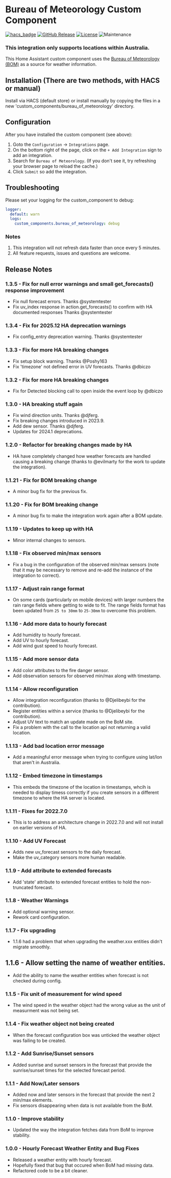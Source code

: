 # Bureau of Meteorology Custom Component

[![hacs_badge](https://img.shields.io/badge/HACS-Default-orange.svg?style=for-the-badge)](https://github.com/custom-components/hacs)
[![GitHub Release][releases-shield]][releases]
[![License][license-shield]](LICENSE.md)
![Maintenance](https://img.shields.io/maintenance/yes/2025?style=for-the-badge)

### **This integration only supports locations within Australia.**

This Home Assistant custom component uses the [Bureau of Meteorology (BOM)](http://www.bom.gov.au) as a source for weather information.

## Installation (There are two methods, with HACS or manual)

Install via HACS (default store) or install manually by copying the files in a new 'custom_components/bureau_of_meteorology' directory.

## Configuration

After you have installed the custom component (see above):

1. Goto the `Configuration` -> `Integrations` page.
2. On the bottom right of the page, click on the `+ Add Integration` sign to add an integration.
3. Search for `Bureau of Meteorology`. (If you don't see it, try refreshing your browser page to reload the cache.)
4. Click `Submit` so add the integration.

## Troubleshooting

Please set your logging for the custom_component to debug:

```yaml
logger:
  default: warn
  logs:
    custom_components.bureau_of_meteorology: debug
```

### Notes

1. This integration will not refresh data faster than once every 5 minutes.
2. All feature requests, issues and questions are welcome.

## Release Notes

### 1.3.5 - Fix for null error warnings and small get_forecasts() response improvement
- Fix null forecast errors. Thanks @systemtester
- Fix uv_index response in action.get_forecasts() to confirm with HA documented responses Thanks @systemtester

### 1.3.4 - Fix for 2025.12 HA deprecation warnings
- Fix config_entry deprecation warning. Thanks @systemtester

### 1.3.3 - Fix for more HA breaking changes
- Fix setup block warning. Thanks @Poshy163
- Fix 'timezone' not defined error in UV forecasts. Thanks @dbiczo

### 1.3.2 - Fix for more HA breaking changes
- Fix for Detected blocking call to open inside the event loop by @dbiczo

### 1.3.0 - HA breaking stuff again
- Fix wind direction units. Thanks @djferg.
- Fix breaking changes introduced in 2023.9.
- Add dew sensor. Thanks @djferg.
- Updates for 2024.1 deprecations.

### 1.2.0 - Refactor for breaking changes made by HA
- HA have completely changed how weather forecasts are handled causing a breaking change (thanks to @evilmarty for the work to update the integration).

### 1.1.21 - Fix for BOM breaking change
- A minor bug fix for the previous fix.

### 1.1.20 - Fix for BOM breaking change
- A minor bug fix to make the integration work again after a BOM update.

### 1.1.19 - Updates to keep up with HA
- Minor internal changes to sensors.

### 1.1.18 - Fix observed min/max sensors
- Fix a bug in the configuration of the observed min/max sensors (note that it may be necessary to remove and re-add the instance of the integration to correct).

### 1.1.17 - Adjust rain range format
- On some cards (particularly on mobile devices) with larger numbers the rain range fields where getting to wide to fit. The range fields format has been updated from `25 to 30mm` to `25-30mm` to overcome this problem.

### 1.1.16 - Add more data to hourly forecast
- Add humidity to hourly forecast.
- Add UV to hourly forecast.
- Add wind gust speed to hourly forecast.

### 1.1.15 - Add more sensor data
- Add color attributes to the fire danger sensor.
- Add observation sensors for observed min/max along with timestamp.

### 1.1.14 - Allow reconfiguration
- Allow integration reconfiguration (thanks to @Djelibeybi for the contribution).
- Register entities within a service (thanks to @Djelibeybi for the contribution).
- Adjust UV text to match an update made on the BoM site.
- Fix a problem with the call to the location api not returning a valid location.

### 1.1.13 - Add bad location error message
- Add a meaningful error message when trying to configure using lat/lon that aren't in Australia.

### 1.1.12 - Embed timezone in timestamps
- This embeds the timezone of the location in timestamps, whcih is needed to display timess correctly if you create sensors in a different timezone to where the HA server is located.

### 1.1.11 - Fixes for 2022.7.0
- This is to address an architecture change in 2022.7.0 and will not install on earlier versions of HA.

### 1.1.10 - Add UV Forecast
- Adds new uv_forecast sensors to the daily forecast.
- Make the uv_category sensors more human readable.

### 1.1.9 - Add attribute to extended forecasts
- Add 'state' attribute to extended forecast entities to hold the non-truncated forecast.

### 1.1.8 - Weather Warnings
- Add optional warning sensor.
- Rework card configuration.

### 1.1.7 - Fix upgrading
- 1.1.6 had a problem that when upgrading the weather.xxx entities didn't migrate smoothly.

## 1.1.6 - Allow setting the name of weather entities.
- Add the ability to name the weather entities when forecast is not checked during config.

### 1.1.5 - Fix unit of measurement for wind speed
- The wind speed in the weather object had the wrong value as the unit of measurment was not being set.

### 1.1.4 - Fix weather object not being created
- When the forecast configuration box was unticked the weather object was failing to be created.

### 1.1.2 - Add Sunrise/Sunset sensors
- Added sunrise and sunset sensors in the forecast that provide the sunrise/sunset times for the selected forecast period.

### 1.1.1 - Add Now/Later sensors
- Added now and later sensors in the forecast that provide the next 2 min/max elements.
- Fix sensors disappearing when data is not available from the BoM.

### 1.1.0 - Improve stability
- Updated the way the integration fetches data from BoM to improve stability.

### 1.0.0 - Hourly Forecast Weather Entity and Bug Fixes
- Released a weather entity with hourly forecast.
- Hopefully fixed that bug that occured when BoM had missing data.
- Refactored code to be a bit cleaner.

[hacs]: https://hacs.xyz
[hacsbadge]: https://img.shields.io/badge/HACS-Default-orange.svg?style=for-the-badge
[license-shield]: https://img.shields.io/github/license/bremor/bureau_of_meteorology.svg?style=for-the-badge
[releases-shield]: https://img.shields.io/github/release/bremor/bureau_of_meteorology.svg?style=for-the-badge
[releases]: https://github.com/bremor/bureau_of_meteorology/releases
